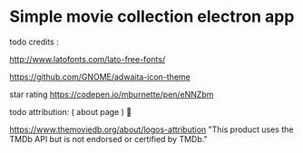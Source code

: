 
# Simple movie collection electron app



todo credits :


http://www.latofonts.com/lato-free-fonts/

https://github.com/GNOME/adwaita-icon-theme

star rating
https://codepen.io/mburnette/pen/eNNZbm


todo attribution: ( about page ) 🐛

https://www.themoviedb.org/about/logos-attribution
"This product uses the TMDb API but is not endorsed or certified by TMDb."

